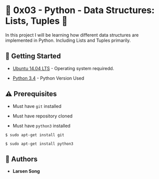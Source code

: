 # :shell: 0x03 - Python - Data Structures: Lists, Tuples :shell:

In this project I will be learning how different data structures are implemented in Python. Including Lists and Tuples primarily.
## :running: Getting Started

* [Ubuntu 14.04 LTS](http://releases.ubuntu.com/14.04/) - Operating system requiredd.

* [Python 3.4](https://www.python.org/download/releases/3.4.0/) - Python Version Used

## :warning: Prerequisites

* Must have `git` installed

* Must have repository cloned

* Must have `python3` installed

```
$ sudo apt-get install git
```


```
$ sudo apt-get install python3
```

## :blue_book: Authors
* **Larsen Song**
